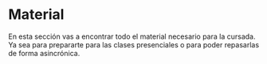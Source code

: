 # Material
En esta sección vas a encontrar todo el material necesario para la cursada. Ya sea para prepararte para las clases presenciales o para poder repasarlas de forma asincrónica.